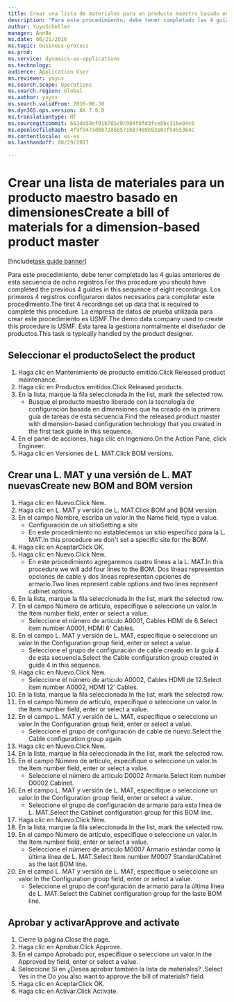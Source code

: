 ```yaml
--- 
title: Crear una lista de materiales para un producto maestro basado en dimensiones
description: "Para este procedimiento, debe tener completado las 4 guías anteriores de esta secuencia de ocho registros."
author: YuyuScheller
manager: AnnBe
ms.date: 06/21/2016
ms.topic: business-process
ms.prod: 
ms.service: dynamics-ax-applications
ms.technology: 
audience: Application User
ms.reviewer: yuyus
ms.search.scope: Operations
ms.search.region: Global
ms.author: yuyus
ms.search.validFrom: 2016-06-30
ms.dyn365.ops.version: AX 7.0.0
ms.translationtype: HT
ms.sourcegitcommit: 663da58ef01b705c0c984fbfd3fce8bc31be04c6
ms.openlocfilehash: 4f9f9473d0872d68571b87409b93e0cf5455364c
ms.contentlocale: es-es
ms.lasthandoff: 08/29/2017

---
```

# <a name="create-a-bill-of-materials-for-a-dimension-based-product-master"></a><span data-ttu-id="cd7a6-103">Crear una lista de materiales para un producto maestro basado en dimensiones</span><span class="sxs-lookup"><span data-stu-id="cd7a6-103">Create a bill of materials for a dimension-based product master</span></span>

[!include[task guide banner](../../includes/task-guide-banner.md)]

<span data-ttu-id="cd7a6-104">Para este procedimiento, debe tener completado las 4 guías anteriores de esta secuencia de ocho registros.</span><span class="sxs-lookup"><span data-stu-id="cd7a6-104">For this procedure you should have completed the previous 4 guides in this sequence of eight recordings.</span></span> <span data-ttu-id="cd7a6-105">Los primeros 4 registros configuraron datos necesarios para completar este procedimiento.</span><span class="sxs-lookup"><span data-stu-id="cd7a6-105">The first 4 recordings set up data that is required to complete this procedure.</span></span> <span data-ttu-id="cd7a6-106">La empresa de datos de prueba utilizada para crear este procedimiento es USMF.</span><span class="sxs-lookup"><span data-stu-id="cd7a6-106">The demo data company used to create this procedure is USMF.</span></span> <span data-ttu-id="cd7a6-107">Esta tarea la gestiona normalmente el diseñador de productos.</span><span class="sxs-lookup"><span data-stu-id="cd7a6-107">This task is typically handled by the product designer.</span></span>


## <a name="select-the-product"></a><span data-ttu-id="cd7a6-108">Seleccionar el producto</span><span class="sxs-lookup"><span data-stu-id="cd7a6-108">Select the product</span></span>
1. <span data-ttu-id="cd7a6-109">Haga clic en Mantenimiento de producto emitido.</span><span class="sxs-lookup"><span data-stu-id="cd7a6-109">Click Released product maintenance.</span></span>
2. <span data-ttu-id="cd7a6-110">Haga clic en Productos emitidos.</span><span class="sxs-lookup"><span data-stu-id="cd7a6-110">Click Released products.</span></span>
3. <span data-ttu-id="cd7a6-111">En la lista, marque la fila seleccionada.</span><span class="sxs-lookup"><span data-stu-id="cd7a6-111">In the list, mark the selected row.</span></span>
    * <span data-ttu-id="cd7a6-112">Busque el producto maestro liberado con la tecnología de configuración basada en dimensiones que ha creado en la primera guía de tareas de esta secuencia.</span><span class="sxs-lookup"><span data-stu-id="cd7a6-112">Find the released product master with dimension-based configuration technology that you created in the first task guide in this sequence.</span></span>  
4. <span data-ttu-id="cd7a6-113">En el panel de acciones, haga clic en Ingeniero.</span><span class="sxs-lookup"><span data-stu-id="cd7a6-113">On the Action Pane, click Engineer.</span></span>
5. <span data-ttu-id="cd7a6-114">Haga clic en Versiones de L. MAT.</span><span class="sxs-lookup"><span data-stu-id="cd7a6-114">Click BOM versions.</span></span>

## <a name="create-new-bom-and-bom-version"></a><span data-ttu-id="cd7a6-115">Crear una L. MAT y una versión de L. MAT nuevas</span><span class="sxs-lookup"><span data-stu-id="cd7a6-115">Create new BOM and BOM version</span></span>
1. <span data-ttu-id="cd7a6-116">Haga clic en Nuevo.</span><span class="sxs-lookup"><span data-stu-id="cd7a6-116">Click New.</span></span>
2. <span data-ttu-id="cd7a6-117">Haga clic en L. MAT y versión de L. MAT.</span><span class="sxs-lookup"><span data-stu-id="cd7a6-117">Click BOM and BOM version.</span></span>
3. <span data-ttu-id="cd7a6-118">En el campo Nombre, escriba un valor.</span><span class="sxs-lookup"><span data-stu-id="cd7a6-118">In the Name field, type a value.</span></span>
    * <span data-ttu-id="cd7a6-119">Configuración de un sitio</span><span class="sxs-lookup"><span data-stu-id="cd7a6-119">Setting a site</span></span>  
    * <span data-ttu-id="cd7a6-120">En este procedimiento no establecemos un sitio específico para la L. MAT.</span><span class="sxs-lookup"><span data-stu-id="cd7a6-120">In this procedure we don't set a specific site for the BOM.</span></span>  
4. <span data-ttu-id="cd7a6-121">Haga clic en Aceptar</span><span class="sxs-lookup"><span data-stu-id="cd7a6-121">Click OK.</span></span>
5. <span data-ttu-id="cd7a6-122">Haga clic en Nuevo.</span><span class="sxs-lookup"><span data-stu-id="cd7a6-122">Click New.</span></span>
    * <span data-ttu-id="cd7a6-123">En este procedimiento agregaremos cuatro líneas a la L. MAT.</span><span class="sxs-lookup"><span data-stu-id="cd7a6-123">In this procedure we will add four lines to the BOM.</span></span> <span data-ttu-id="cd7a6-124">Dos líneas representan opciones de cable y dos líneas representan opciones de armario.</span><span class="sxs-lookup"><span data-stu-id="cd7a6-124">Two lines represent cable options and two lines represent cabinet options.</span></span>  
6. <span data-ttu-id="cd7a6-125">En la lista, marque la fila seleccionada.</span><span class="sxs-lookup"><span data-stu-id="cd7a6-125">In the list, mark the selected row.</span></span>
7. <span data-ttu-id="cd7a6-126">En el campo Número de artículo, especifique o seleccione un valor.</span><span class="sxs-lookup"><span data-stu-id="cd7a6-126">In the Item number field, enter or select a value.</span></span>
    * <span data-ttu-id="cd7a6-127">Seleccione el número de artículo A0001, Cables HDMI de 6.</span><span class="sxs-lookup"><span data-stu-id="cd7a6-127">Select item number A0001, HDMI 6' Cables.</span></span>  
8. <span data-ttu-id="cd7a6-128">En el campo L. MAT y versión de L. MAT, especifique o seleccione un valor.</span><span class="sxs-lookup"><span data-stu-id="cd7a6-128">In the Configuration group field, enter or select a value.</span></span>
    * <span data-ttu-id="cd7a6-129">Seleccione el grupo de configuración de cable creado en la guía 4 de esta secuencia.</span><span class="sxs-lookup"><span data-stu-id="cd7a6-129">Select the Cable configuration group created in guide 4 in this sequence.</span></span>  
9. <span data-ttu-id="cd7a6-130">Haga clic en Nuevo.</span><span class="sxs-lookup"><span data-stu-id="cd7a6-130">Click New.</span></span>
    * <span data-ttu-id="cd7a6-131">Seleccione el número de artículo A0002, Cables HDMI de 12.</span><span class="sxs-lookup"><span data-stu-id="cd7a6-131">Select item number A0002, HDMI 12' Cables.</span></span>  
10. <span data-ttu-id="cd7a6-132">En la lista, marque la fila seleccionada.</span><span class="sxs-lookup"><span data-stu-id="cd7a6-132">In the list, mark the selected row.</span></span>
11. <span data-ttu-id="cd7a6-133">En el campo Número de artículo, especifique o seleccione un valor.</span><span class="sxs-lookup"><span data-stu-id="cd7a6-133">In the Item number field, enter or select a value.</span></span>
12. <span data-ttu-id="cd7a6-134">En el campo L. MAT y versión de L. MAT, especifique o seleccione un valor.</span><span class="sxs-lookup"><span data-stu-id="cd7a6-134">In the Configuration group field, enter or select a value.</span></span>
    * <span data-ttu-id="cd7a6-135">Seleccione el grupo de configuración de cable de nuevo.</span><span class="sxs-lookup"><span data-stu-id="cd7a6-135">Select the Cable configuration group again.</span></span>  
13. <span data-ttu-id="cd7a6-136">Haga clic en Nuevo.</span><span class="sxs-lookup"><span data-stu-id="cd7a6-136">Click New.</span></span>
14. <span data-ttu-id="cd7a6-137">En la lista, marque la fila seleccionada.</span><span class="sxs-lookup"><span data-stu-id="cd7a6-137">In the list, mark the selected row.</span></span>
15. <span data-ttu-id="cd7a6-138">En el campo Número de artículo, especifique o seleccione un valor.</span><span class="sxs-lookup"><span data-stu-id="cd7a6-138">In the Item number field, enter or select a value.</span></span>
    * <span data-ttu-id="cd7a6-139">Seleccione el número de artículo D0002 Armario.</span><span class="sxs-lookup"><span data-stu-id="cd7a6-139">Select item number D0002 Cabinet.</span></span>  
16. <span data-ttu-id="cd7a6-140">En el campo L. MAT y versión de L. MAT, especifique o seleccione un valor.</span><span class="sxs-lookup"><span data-stu-id="cd7a6-140">In the Configuration group field, enter or select a value.</span></span>
    * <span data-ttu-id="cd7a6-141">Seleccione el grupo de configuración de armario para esta línea de L. MAT.</span><span class="sxs-lookup"><span data-stu-id="cd7a6-141">Select the Cabinet configuration group for this BOM line.</span></span>  
17. <span data-ttu-id="cd7a6-142">Haga clic en Nuevo.</span><span class="sxs-lookup"><span data-stu-id="cd7a6-142">Click New.</span></span>
18. <span data-ttu-id="cd7a6-143">En la lista, marque la fila seleccionada.</span><span class="sxs-lookup"><span data-stu-id="cd7a6-143">In the list, mark the selected row.</span></span>
19. <span data-ttu-id="cd7a6-144">En el campo Número de artículo, especifique o seleccione un valor.</span><span class="sxs-lookup"><span data-stu-id="cd7a6-144">In the Item number field, enter or select a value.</span></span>
    * <span data-ttu-id="cd7a6-145">Seleccione el número de artículo M0007 Armario estándar como la última línea de L. MAT.</span><span class="sxs-lookup"><span data-stu-id="cd7a6-145">Select Item number M0007 StandardCabinet as the last BOM line.</span></span>  
20. <span data-ttu-id="cd7a6-146">En el campo L. MAT y versión de L. MAT, especifique o seleccione un valor.</span><span class="sxs-lookup"><span data-stu-id="cd7a6-146">In the Configuration group field, enter or select a value.</span></span>
    * <span data-ttu-id="cd7a6-147">Seleccione el grupo de configuración de armario para la última línea de L. MAT.</span><span class="sxs-lookup"><span data-stu-id="cd7a6-147">Select the Cabinet configuration group for the laste BOM line.</span></span>  

## <a name="approve-and-activate"></a><span data-ttu-id="cd7a6-148">Aprobar y activar</span><span class="sxs-lookup"><span data-stu-id="cd7a6-148">Approve and activate</span></span>
1. <span data-ttu-id="cd7a6-149">Cierre la página.</span><span class="sxs-lookup"><span data-stu-id="cd7a6-149">Close the page.</span></span>
2. <span data-ttu-id="cd7a6-150">Haga clic en Aprobar.</span><span class="sxs-lookup"><span data-stu-id="cd7a6-150">Click Approve.</span></span>
3. <span data-ttu-id="cd7a6-151">En el campo Aprobado por, especifique o seleccione un valor.</span><span class="sxs-lookup"><span data-stu-id="cd7a6-151">In the Approved by field, enter or select a value.</span></span>
4. <span data-ttu-id="cd7a6-152">Seleccione Sí en ¿Desea aprobar también la lista de materiales? .</span><span class="sxs-lookup"><span data-stu-id="cd7a6-152">Select Yes in the Do you also want to approve the bill of materials? field.</span></span>
5. <span data-ttu-id="cd7a6-153">Haga clic en Aceptar</span><span class="sxs-lookup"><span data-stu-id="cd7a6-153">Click OK.</span></span>
6. <span data-ttu-id="cd7a6-154">Haga clic en Activar.</span><span class="sxs-lookup"><span data-stu-id="cd7a6-154">Click Activate.</span></span>


